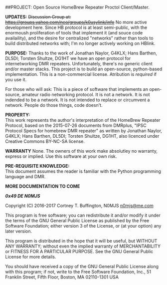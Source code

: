 ##PROJECT: Open Source HomeBrew Repeater Proctol Client/Master.

**UPDATES:**
~~Discussion Group at: https://groups.yahoo.com/neo/groups/k0usylink/info~~
No more active development here. Since HB protocol is at least semi-public, with the enormoush proliferation of tools that implement it (and souce code availaility), and the desire for centralized "networks" rather than tools to build distributed networks with; I'm no longer actively working on HBlink.

**PURPOSE:** Thanks to the work of Jonathan Naylor, G4KLX; Hans Barthen, DL5DI; Torsten Shultze, DG1HT we have an open protocol for internetworking DMR repeaters. Unfortunately, there's no generic client and/or master stacks. This project is to build an open-source, python-based implementation. This is a non-commercial license. Atribution is *required* if you use it.

For those who will ask: This is a piece of software that implements an open-source, amateur radio networking protocol. It is not a network. It is not indended to be a network. It is not intended to replace or circumvent a network. People do those things, code doesn't.
  
**PROPERTY:**  
This work represents the author's interpretation of the HomeBrew Repeater Protocol, based on the 2015-07-26 documents from DMRplus, "IPSC Protocol Specs for homebrew DMR repeater" as written by Jonathan Naylor, G4KLX; Hans Barthen, DL5DI; Torsten Shultze, DG1HT, also licenced under Creative Commons BY-NC-SA license.

**WARRANTY**
None. The owners of this work make absolutley no warranty, express or implied. Use this software at your own risk.

**PRE-REQUISITE KNOWLEDGE:**  
This document assumes the reader is familiar with the Python programming language and DMR.  

**MORE DOCUMENTATION TO COME**

***0x49 DE N0MJS***

Copyright (C) 2016-2017 Cortney T. Buffington, N0MJS n0mjs@me.com

This program is free software; you can redistribute it and/or modify it under the terms of the GNU General Public License as published by the Free Software Foundation; either version 3 of the License, or (at your option) any later version.

This program is distributed in the hope that it will be useful, but WITHOUT ANY WARRANTY; without even the implied warranty of MERCHANTABILITY or FITNESS FOR A PARTICULAR PURPOSE. See the GNU General Public License for more details.

You should have received a copy of the GNU General Public License along with this program; if not, write to the Free Software Foundation, Inc., 51 Franklin Street, Fifth Floor, Boston, MA 02110-1301 USA
